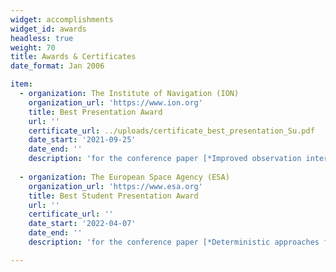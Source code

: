 ```yaml
---
widget: accomplishments
widget_id: awards
headless: true 
weight: 70
title: Awards & Certificates
date_format: Jan 2006

item:
  - organization: The Institute of Navigation (ION)
    organization_url: 'https://www.ion.org'
    title: Best Presentation Award
    url: ''
    certificate_url: ../uploads/certificate_best_presentation_Su.pdf
    date_start: '2021-09-25'
    date_end: ''
    description: 'for the conference paper [*Improved observation interval bounding for GNSS urban navigation*]({{< relref "../publication/improved-observation-interval-bounding-for-multi-gnss-integrity-monitoring-in-urban-navigation/" >}}), presented at [*ION GNSS+ 2021, The 34th International Technical Meeting of the Satellite Division of The Institute of Navigation*](https://www.ion.org/gnss/index.cfm)'
    
  - organization: The European Space Agency (ESA)
    organization_url: 'https://www.esa.org'
    title: Best Student Presentation Award
    url: ''
    certificate_url: ''
    date_start: '2022-04-07'
    date_end: ''
    description: 'for the conference paper [*Deterministic approaches for bounding GNSS uncertainty: A comparative analysis*]({{< relref "../publication/deterministic-approaches-for-bounding-gnss-uncertainty-a-comparative-analysis/" >}}), presented at [*NAVITEC 2022, The 10th ESA Workshop on Satellite Navigation Technologies and European Workshop on GNSS Signals and Signal Processing*](https://atpi.eventsair.com/navitec-2022)'

---
```

